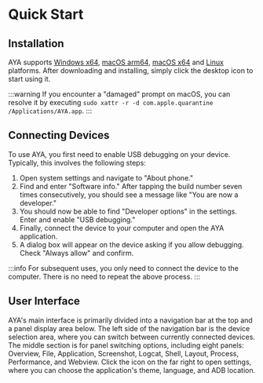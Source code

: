 # Quick Start 

## Installation

AYA supports [Windows x64](https://release.liriliri.io/AYA-1.12.1-win-x64.exe), [macOS arm64](https://release.liriliri.io/AYA-1.12.1-mac-arm64.dmg), [macOS x64](https://release.liriliri.io/AYA-1.12.1-mac-x64.dmg) and [Linux](https://release.liriliri.io/AYA-1.12.1-linux-x86_64.AppImage) platforms. After downloading and installing, simply click the desktop icon to start using it.

:::warning If you encounter a "damaged" prompt on macOS, you can resolve it by executing `sudo xattr -r -d com.apple.quarantine /Applications/AYA.app`.
:::

## Connecting Devices

To use AYA, you first need to enable USB debugging on your device. Typically, this involves the following steps:

1. Open system settings and navigate to "About phone."
1. Find and enter "Software info." After tapping the build number seven times consecutively, you should see a message like "You are now a developer."
1. You should now be able to find "Developer options" in the settings. Enter and enable "USB debugging."
1. Finally, connect the device to your computer and open the AYA application.
1. A dialog box will appear on the device asking if you allow debugging. Check "Always allow" and confirm.

:::info For subsequent uses, you only need to connect the device to the computer. There is no need to repeat the above process. 
:::

## User Interface

AYA's main interface is primarily divided into a navigation bar at the top and a panel display area below. The left side of the navigation bar is the device selection area, where you can switch between currently connected devices. The middle section is for panel switching options, including eight panels: Overview, File, Application, Screenshot, Logcat, Shell, Layout, Process, Performance, and Webview. Click the <Icon name="setting"/> icon on the far right to open settings, where you can choose the application's theme, language, and ADB location.
